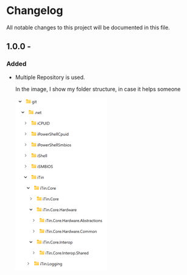 ﻿# Changelog

All notable changes to this project will be documented in this file.

## 1.0.0 -

### Added

  - Multiple Repository is used.

    In the image, I show my folder structure, in case it helps someone

    ![multi-repo.png][mutli-repo] 

[1.0.0]: https://github.com/iAJTin/iXlsxWriter.AspNetCore/releases/tag/v1.0.0
[mutli-repo]: ./assets/multi-repo.png "folder structure"
